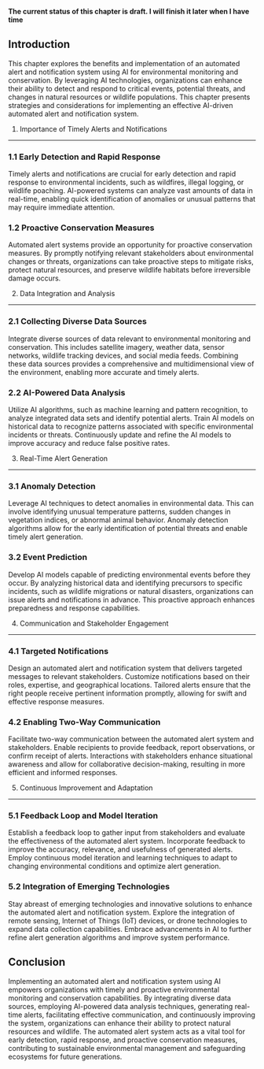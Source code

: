 **The current status of this chapter is draft. I will finish it later when I have time**

Introduction
------------

This chapter explores the benefits and implementation of an automated alert and notification system using AI for environmental monitoring and conservation. By leveraging AI technologies, organizations can enhance their ability to detect and respond to critical events, potential threats, and changes in natural resources or wildlife populations. This chapter presents strategies and considerations for implementing an effective AI-driven automated alert and notification system.

1. Importance of Timely Alerts and Notifications
------------------------------------------------

### 1.1 Early Detection and Rapid Response

Timely alerts and notifications are crucial for early detection and rapid response to environmental incidents, such as wildfires, illegal logging, or wildlife poaching. AI-powered systems can analyze vast amounts of data in real-time, enabling quick identification of anomalies or unusual patterns that may require immediate attention.

### 1.2 Proactive Conservation Measures

Automated alert systems provide an opportunity for proactive conservation measures. By promptly notifying relevant stakeholders about environmental changes or threats, organizations can take proactive steps to mitigate risks, protect natural resources, and preserve wildlife habitats before irreversible damage occurs.

2. Data Integration and Analysis
--------------------------------

### 2.1 Collecting Diverse Data Sources

Integrate diverse sources of data relevant to environmental monitoring and conservation. This includes satellite imagery, weather data, sensor networks, wildlife tracking devices, and social media feeds. Combining these data sources provides a comprehensive and multidimensional view of the environment, enabling more accurate and timely alerts.

### 2.2 AI-Powered Data Analysis

Utilize AI algorithms, such as machine learning and pattern recognition, to analyze integrated data sets and identify potential alerts. Train AI models on historical data to recognize patterns associated with specific environmental incidents or threats. Continuously update and refine the AI models to improve accuracy and reduce false positive rates.

3. Real-Time Alert Generation
-----------------------------

### 3.1 Anomaly Detection

Leverage AI techniques to detect anomalies in environmental data. This can involve identifying unusual temperature patterns, sudden changes in vegetation indices, or abnormal animal behavior. Anomaly detection algorithms allow for the early identification of potential threats and enable timely alert generation.

### 3.2 Event Prediction

Develop AI models capable of predicting environmental events before they occur. By analyzing historical data and identifying precursors to specific incidents, such as wildlife migrations or natural disasters, organizations can issue alerts and notifications in advance. This proactive approach enhances preparedness and response capabilities.

4. Communication and Stakeholder Engagement
-------------------------------------------

### 4.1 Targeted Notifications

Design an automated alert and notification system that delivers targeted messages to relevant stakeholders. Customize notifications based on their roles, expertise, and geographical locations. Tailored alerts ensure that the right people receive pertinent information promptly, allowing for swift and effective response measures.

### 4.2 Enabling Two-Way Communication

Facilitate two-way communication between the automated alert system and stakeholders. Enable recipients to provide feedback, report observations, or confirm receipt of alerts. Interactions with stakeholders enhance situational awareness and allow for collaborative decision-making, resulting in more efficient and informed responses.

5. Continuous Improvement and Adaptation
----------------------------------------

### 5.1 Feedback Loop and Model Iteration

Establish a feedback loop to gather input from stakeholders and evaluate the effectiveness of the automated alert system. Incorporate feedback to improve the accuracy, relevance, and usefulness of generated alerts. Employ continuous model iteration and learning techniques to adapt to changing environmental conditions and optimize alert generation.

### 5.2 Integration of Emerging Technologies

Stay abreast of emerging technologies and innovative solutions to enhance the automated alert and notification system. Explore the integration of remote sensing, Internet of Things (IoT) devices, or drone technologies to expand data collection capabilities. Embrace advancements in AI to further refine alert generation algorithms and improve system performance.

Conclusion
----------

Implementing an automated alert and notification system using AI empowers organizations with timely and proactive environmental monitoring and conservation capabilities. By integrating diverse data sources, employing AI-powered data analysis techniques, generating real-time alerts, facilitating effective communication, and continuously improving the system, organizations can enhance their ability to protect natural resources and wildlife. The automated alert system acts as a vital tool for early detection, rapid response, and proactive conservation measures, contributing to sustainable environmental management and safeguarding ecosystems for future generations.
